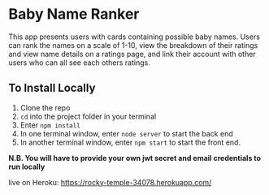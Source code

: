# Baby Name Ranker

This app presents users with cards containing possible baby names. Users can rank the names on a scale of
1-10, view the breakdown of their ratings and view name details on a ratings page, and link their account
with other users who can all see each others ratings.

## To Install Locally

1. Clone the repo
2. `cd` into the project folder in your terminal
3. Enter `npm install`
4. In one terminal window, enter `node server` to start the back end
5. In another terminal window, enter `npm start` to start the front end.

**N.B. You will have to provide your own jwt secret and email credentials to run locally**

live on Heroku: https://rocky-temple-34078.herokuapp.com/
